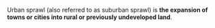 Urban sprawl (also referred to as suburban sprawl) is **the expansion of towns or cities into rural or previously undeveloped land**.
